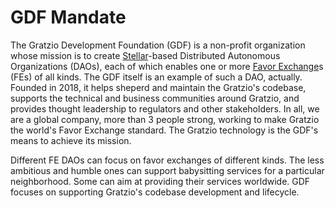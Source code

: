 # GDF Mandate

The Gratzio Development Foundation (GDF) is a non-profit organization whose mission is to create [Stellar](https://stellar.org/)-based Distributed Autonomous Organizations (DAOs), each of which enables one or more [Favor Exchange](join/README.md)s (FEs) of all kinds. The GDF itself is an example of such a DAO, actually. Founded in 2018, it helps sheperd and maintain the Gratzio's codebase, supports the technical and business communities around Gratzio, and provides thought leadership to regulators and other stakeholders. In all, we are a global company, more than 3 people strong, working to make Gratzio the world's Favor Exchange standard. The Gratzio technology is the GDF's means to achieve its mission.

Different FE DAOs can focus on favor exchanges of different kinds. The less ambitious and humble ones can support babysitting services for a particular neighborhood. Some can aim at providing their services worldwide. GDF focuses on supporting Gratzio's codebase development and lifecycle.
